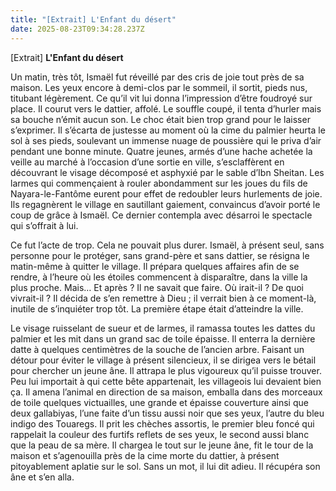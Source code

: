 ```yaml
---
title: "[Extrait] L'Enfant du désert"
date: 2025-08-23T09:34:28.237Z
---
```

\[Extrait] **L'Enfant du désert**

Un matin, très tôt, Ismaël fut réveillé par des cris de joie tout près de sa maison. Les yeux encore à demi-clos par le sommeil, il sortit, pieds nus, titubant légèrement. Ce qu’il vit lui donna l’impression d’être foudroyé sur place. Il courut vers le dattier, affolé. Le souffle coupé, il tenta d’hurler mais sa bouche n’émit aucun son. Le choc était bien trop grand pour le laisser s’exprimer. Il s’écarta de justesse au moment où la cime du palmier heurta le sol à ses pieds, soulevant un immense nuage de poussière qui le priva d’air pendant une bonne minute. Quatre jeunes, armés d’une hache achetée la veille au marché à l’occasion d’une sortie en ville, s’esclaffèrent en découvrant le visage décomposé et asphyxié par le sable d’Ibn Sheitan. Les larmes qui commençaient à rouler abondamment sur les joues du fils de Nayara-le-Fantôme eurent pour effet de redoubler leurs hurlements de joie. Ils regagnèrent le village en sautillant gaiement, convaincus d’avoir porté le coup de grâce à Ismaël. Ce dernier contempla avec désarroi le spectacle qui s’offrait à lui.

Ce fut l’acte de trop. Cela ne pouvait plus durer. Ismaël, à présent seul, sans personne pour le protéger, sans grand-père et sans dattier, se résigna le matin-même à quitter le village. Il prépara quelques affaires afin de se rendre, à l’heure où les étoiles commencent à disparaître, dans la ville la plus proche. Mais… Et après ? Il ne savait que faire. Où irait-il ? De quoi vivrait-il ? Il décida de s’en remettre à Dieu ; il verrait bien à ce moment-là, inutile de s’inquiéter trop tôt. La première étape était d’atteindre la ville.

Le visage ruisselant de sueur et de larmes, il ramassa toutes les dattes du palmier et les mit dans un grand sac de toile épaisse. Il enterra la dernière datte à quelques centimètres de la souche de l’ancien arbre. Faisant un détour pour éviter le village à présent silencieux, il se dirigea vers le bétail pour chercher un jeune âne. Il attrapa le plus vigoureux qu’il puisse trouver. Peu lui importait à qui cette bête appartenait, les villageois lui devaient bien ça. Il amena l’animal en direction de sa maison, emballa dans des morceaux de toile quelques victuailles, une grande et épaisse couverture ainsi que deux gallabiyas, l’une faite d’un tissu aussi noir que ses yeux, l’autre du bleu indigo des Touaregs. Il prit les chèches assortis, le premier bleu foncé qui rappelait la couleur des furtifs reflets de ses yeux, le second aussi blanc que la peau de sa mère. Il chargea le tout sur le jeune âne, fit le tour de la maison et s’agenouilla près de la cime morte du dattier, à présent pitoyablement aplatie sur le sol. Sans un mot, il lui dit adieu. Il récupéra son âne et s’en alla.